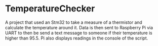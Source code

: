 # TemperatureChecker
A project that used an Stm32 to take a measure of a thermistor and calculate the temperature around it. Data is then sent to Raspberry Pi via UART to then be send a text message to someone if their temperature is higher than 95.5. Pi also displays readings in the console of the script.  
